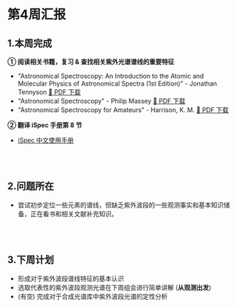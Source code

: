 # 第4周汇报

## 1.本周完成

**① 阅读相关书籍，复习 & 查找相关紫外光谱谱线的重要特征**

- "Astronomical Spectroscopy: An Introduction to the Atomic and Molecular Physics of Astronomical Spectra (1st Edition)" - Jonathan Tennyson [:orange_book: PDF 下载](http://fulviofrisone.com/attachments/article/402/Astronomical%20Spectroscopy%201860945139.pdf)
- "Astronomical Spectroscopy" - Philip Massey [:orange_book: PDF 下载](https://home.strw.leidenuniv.nl/~franx/technicalresearchinformation/AstronomicalSpectroscopy.pdf)
- "Astronomical Spectroscopy for Amateurs" - Harrison, K. M. [:orange_book: PDF 下载](https://sci-hub.scihubtw.tw/10.1007/978-1-4419-7239-2)

**② 翻译 iSpec 手册第 8 节**

- [iSpec 中文使用手册](https://iscottmark.github.io/iSpec/)

<br></br>

## 2.问题所在

- 尝试初步定位一些元素的谱线，但缺乏紫外波段的一些观测事实和基本知识储备，正在看书和相关文献补充知识。

<br></br>

## 3.下周计划

- 形成对于紫外波段谱线特征的基本认识
- 选取代表性的紫外波段观测光谱在下周组会进行简单讲解 (**从观测出发**)
- (有空) 完成对于合成光谱库中紫外波段光谱的定性分析
